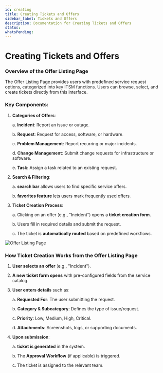 ```yaml
---
id: creating
title: Creating Tickets and Offers
sidebar_label: Tickets and Offers
description: Documentation for Creating Tickets and Offers
status: 
whatsPending: 
---
```


# Creating Tickets and Offers

### Overview of the Offer Listing Page

The Offer Listing Page provides users with predefined service request options, categorized into key ITSM functions. Users can browse, select, and create tickets directly from this interface.

### Key Components:

1. **Categories of Offers**:
   
   a. **Incident**: Report an issue or outage.

   b. **Request**: Request for access, software, or hardware.
   
   c. **Problem Management**: Report recurring or major incidents.
   
   d. **Change Management**: Submit change requests for infrastructure or software.
   
   e. **Task**: Assign a task related to an existing request.

2. **Search & Filtering**:
   
   a. **search bar** allows users to find specific service offers.
   
   b. **favorites feature** lets users mark frequently used offers.

3. **Ticket Creation Process**:
   
   a. Clicking on an offer (e.g., "Incident") opens a **ticket creation form**.
   
   b. Users fill in required details and submit the request.
   
   c. The ticket is **automatically routed** based on predefined workflows.

![Offer Listing Page](/img/Helpdesk/Offer.png)



### How Ticket Creation Works from the Offer Listing Page

1. **User selects an offer** (e.g., "Incident").

2. **A new ticket form opens** with pre-configured fields from the service catalog.

3. **User enters details** such as:
   
   a. **Requested For**: The user submitting the request.
   
   b. **Category & Subcategory**: Defines the type of issue/request.
   
   c. **Priority**: Low, Medium, High, Critical.
   
   d. **Attachments**: Screenshots, logs, or supporting documents.

4. **Upon submission**:
   
   a. **ticket is generated** in the system.
   
   b. The **Approval Workflow** (if applicable) is triggered.
   
   c. The ticket is assigned to the relevant team.

